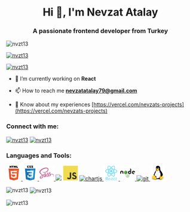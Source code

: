 <h1 align="center">Hi 👋, I'm Nevzat Atalay</h1>
<h3 align="center">A passionate frontend developer from Turkey</h3>

<p align="left"> <img src="https://komarev.com/ghpvc/?username=nvzt13&label=Profile%20views&color=0e75b6&style=flat" alt="nvzt13" /> </p>

<p align="left"> <a href="https://github.com/ryo-ma/github-profile-trophy"><img src="https://github-profile-trophy.vercel.app/?username=nvzt13" alt="nvzt13" /></a> </p>

<p align="left"> <a href="https://twitter.com/nvzt13" target="blank"><img src="https://img.shields.io/twitter/follow/nvzt13?logo=twitter&style=for-the-badge" alt="nvzt13" /></a> </p>

- 🔭 I’m currently working on **React**

- 📫 How to reach me **nevzatatalay79@gmail.com**

- 📄 Know about my experiences [https://vercel.com/nevzats-projects](https://vercel.com/nevzats-projects)

<h3 align="left">Connect with me:</h3>
<p align="left">
<a href="https://twitter.com/nvzt13" target="blank"><img align="center" src="https://raw.githubusercontent.com/rahuldkjain/github-profile-readme-generator/master/src/images/icons/Social/twitter.svg" alt="nvzt13" height="30" width="40" /></a>
<a href="https://linkedin.com/in/nvzt13" target="blank"><img align="center" src="https://raw.githubusercontent.com/rahuldkjain/github-profile-readme-generator/master/src/images/icons/Social/linked-in-alt.svg" alt="nvzt13" height="30" width="40" /></a>
</p>

<h3 align="left">Languages and Tools:</h3>
<p align="left"> 
    <a href="https://www.w3.org/html/" target="_blank" rel="noreferrer"> <img src="https://raw.githubusercontent.com/devicons/devicon/master/icons/html5/html5-original-wordmark.svg" alt="html5" width="40" height="40"/> </a> 
    <a href="https://www.w3schools.com/css/" target="_blank" rel="noreferrer"> <img src="https://raw.githubusercontent.com/devicons/devicon/master/icons/css3/css3-original-wordmark.svg" alt="css3" width="40" height="40"/> </a> 
    <a href="https://sass-lang.com" target="_blank" rel="noreferrer"> <img src="https://raw.githubusercontent.com/devicons/devicon/master/icons/sass/sass-original.svg" alt="sass" width="40" height="40"/> </a> 
    <img src="https://getbootstrap.com/docs/5.3/assets/brand/bootstrap-logo-shadow.png"
    <a href="https://developer.mozilla.org/en-US/docs/Web/JavaScript" target="_blank" rel="noreferrer"> <img src="https://raw.githubusercontent.com/devicons/devicon/master/icons/javascript/javascript-original.svg" alt="javascript" width="40" height="40"/> </a> 
    <a href="https://www.chartjs.org" target="_blank" rel="noreferrer"> <img src="https://www.chartjs.org/media/logo-title.svg" alt="chartjs" width="40" height="40"/> </a>
    <a href="https://reactjs.org/" target="_blank" rel="noreferrer"> <img src="https://raw.githubusercontent.com/devicons/devicon/master/icons/react/react-original-wordmark.svg" alt="react" width="40" height="40"/> </a> 
    <a href="https://nodejs.org" target="_blank" rel="noreferrer"> <img src="https://raw.githubusercontent.com/devicons/devicon/master/icons/nodejs/nodejs-original-wordmark.svg" alt="nodejs" width="40" height="40"/> </a> 
    <a href="https://git-scm.com/" target="_blank" rel="noreferrer"> <img src="https://www.vectorlogo.zone/logos/git-scm/git-scm-icon.svg" alt="git" width="40" height="40"/> </a>
    <a href="https://www.linux.org/" target="_blank" rel="noreferrer"> <img src="https://raw.githubusercontent.com/devicons/devicon/master/icons/linux/linux-original.svg" alt="linux" width="40" height="40"/> </a> 
    
      
<p><img align="left" src="https://github-readme-stats.vercel.app/api/top-langs?username=nvzt13&show_icons=true&locale=en&layout=compact" alt="nvzt13" /></p>

<p>&nbsp;<img align="center" src="https://github-readme-stats.vercel.app/api?username=nvzt13&show_icons=true&locale=en" alt="nvzt13" /></p>

<p><img align="center" src="https://github-readme-streak-stats.herokuapp.com/?user=nvzt13&" alt="nvzt13" /></p>

